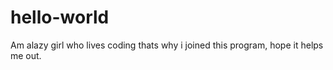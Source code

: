 # hello-world

Am alazy girl who lives coding thats why i joined this program, hope it helps me out.
